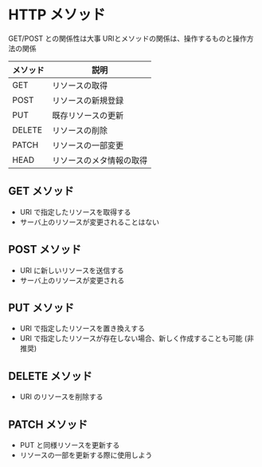 # HTTP メソッド
GET/POST との関係性は大事
URIとメソッドの関係は、操作するものと操作方法の関係

|メソッド|説明|
|-|-|
|GET|リソースの取得|
|POST|リソースの新規登録|
|PUT|既存リソースの更新|
|DELETE|リソースの削除|
|PATCH|リソースの一部変更|
|HEAD|リソースのメタ情報の取得|

## GET メソッド
  - URI で指定したリソースを取得する
  - サーバ上のリソースが変更されることはない

## POST メソッド
  - URI に新しいリソースを送信する
  - サーバ上のリソースが変更される

## PUT メソッド
  - URI で指定したリソースを置き換えする
  - URI で指定したリソースが存在しない場合、新しく作成することも可能 (非推奨)

## DELETE メソッド
  - URI のリソースを削除する

## PATCH メソッド
  - PUT と同様リソースを更新する
  - リソースの一部を更新する際に使用しよう
